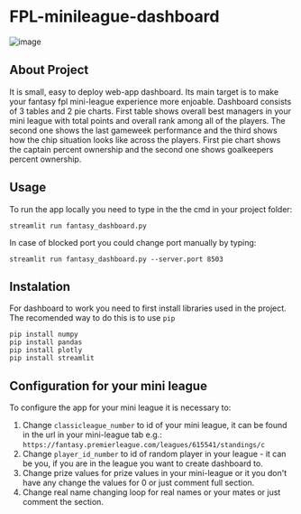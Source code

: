 # FPL-minileague-dashboard

![image](https://github.com/eryk0wski/FPL-minileague-dashboard/assets/121037666/63321d47-0d85-4b6a-a55e-d824c99c8306)

## About Project

It is small, easy to deploy web-app dashboard.
Its main target is to make your fantasy fpl mini-league experience more enjoable. 
Dashboard consists of 3 tables and 2 pie charts. First table shows overall best managers in your mini league with total points and overall rank among all of the players.
The second one shows the last gameweek performance and the third shows how the chip situation looks like across the players.
First pie chart shows the captain percent ownership and the second one shows goalkeepers percent ownership.

## Usage
To run the app locally you need to type in the the cmd in your project folder:

    streamlit run fantasy_dashboard.py
 In case of blocked port you could change port manually by typing:
		
    streamlit run fantasy_dashboard.py --server.port 8503

## Instalation
For dashboard to work you need to first install libraries used in the project.
The recomended way to do this is to use `pip`

    pip install numpy
    pip install pandas
    pip install plotly
    pip install streamlit

 ## Configuration for your mini league
To configure the app for your mini league it is necessary to:

1. Change `classicleague_number` to id of your mini league, it can be found in the url
in your mini-league tab e.g.: `https://fantasy.premierleague.com/leagues/615541/standings/c`
1. Change `player_id_number` to id of random player in your league - it can be you, if you are in the league you want to create dashboard to.
1. Change prize values for prize values in your mini-league or it you don't have any change the values for 0 or just comment full section. 
1. Change real name changing loop for real names or your mates or just comment the section.

